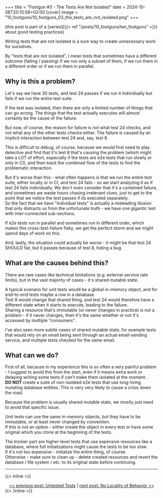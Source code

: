+++
title = "Footgun #3 - The Tests Are Not Isolated"
date = 2024-10-08T20:15:56+03:00
[cover]
  image = "10_footguns/10_footguns_03_the_tests_are_not_isolated.png"
+++

(this post is part of a [series]({{< ref "/posts/10_footguns/ten_footguns" >}}) about good testing practices)

Writing tests that are not isolated is a sure way to create unnecessary work for ourselves.

By "tests that are not isolated", I mean tests that sometimes have a different outcome (failing / passing) if we run
only a subset of them, if we run them in a different order or if we run them in parallel.

## Why is this a problem?

Let's say we have 30 tests, and test 24 passes if we run it individually but fails if we run the entire test suite.

If the test was isolated, then there are only a limited number of things that can go wrong. The things that the test
actually executes will almost certainly be the cause of the failure.

But now, of course, the reason for failure is not what test 24 checks, and not what any of the other tests checks
either. The failure is caused by an implicit interaction between test 24 and, say, test 8.

This is difficult to debug, of course, because we would first need to play detective and find that it's test 8 that's
causing the problem (which might take a LOT of effort, especially if the tests are e2e tests that run slowly or only in
CI), and then track the combined flow of the tests to find the problematic interaction.

But it's worse than this - what often happens is that we run the entire test suite, either locally or in CI, and test
24 fails - so we start analyzing it as if test 24 fails individually. We don't even consider that it's a
combined failure, and sometimes we waste hours chasing irrelevant clues, just to get to the point that we notice the
test passes if its executed separately.  
So the fact that we have "individual tests" is actually a misleading illusion that only distracts us from the
unfortunate truth - we have one gigantic test with inter-connected sub-sections.

If e2e tests run in parallel and sometimes run in different order, which makes this cross-test-failure flaky, we get the
perfect storm and we might spend days of work on this.

And, lastly, the situation could actually be worse - it might be that test 24 SHOULD fail, but it passes because of test
8, hiding a bug.

## What are the causes behind this?

There are rare cases like technical limitations (e.g. external service rate limits), but in the vast majority of cases -
it's shared mutable state.

A typical scenario for unit tests would be a global in-memory object, and for end-to-end tests maybe a row in a
database.  
Test 8 would change that shared thing, and test 24 would therefore have a different state when it starts to execute,
leading to the failure.  
Sharing a resource that's immutable (or never changes in practice) is not a problem - if it never changes, then it's
the same whether or not it's accessed by multiple "consumers".

I've also seen more subtle cases of shared mutable state, for example tests that would rely on an email being sent
through an actual email-sending service, and multiple tests checked for the same email.

## What can we do?

First of all, because in my experience this is so often a very painful problem - I suggest to avoid this from the
start, even if it means extra work or delaying writing some tests if can't make them isolated at the moment.  
**DO NOT** create a suite of non-isolated e2e tests that use long-living mutating database entities. This is very very
likely to cause a crisis down the road.

Because the problem is usually shared mutable state, we mostly just need to avoid that specific issue.

Unit tests can use the same in-memory objects, but they have to be immutable, or at least never changed by convention.  
If this is not an option - either create the object in every test or have some original which you clone at the beginning
of the tests.

The trickier part are higher-level tests that use expensive resources like a database, where full initializations might
cause the tests to be too slow.  
If it's not too expensive - initialize the entire thing, of course.  
Otherwise - make sure to clean up - delete created resources and revert the database / file system / etc. to its
original state before continuing.

---
{{< inline >}}
<div style="text-align: center; display: block; width: 100%;">
<a href="/posts/10_footguns/02_untested_tests">&lt;&lt; previous post: Untested Tests</a>
|
<a href="/posts/10_footguns/04_no_locality_of_behavior">next post: No Locality of Behavior &gt;&gt;</a>
</div>
{{< /inline >}}
